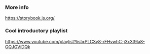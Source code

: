 ### More info
https://storybook.js.org/

### Cool introductory playlist
https://www.youtube.com/playlist?list=PLC3y8-rFHvwhC-j3x3t9la8-GQJGViDQk
